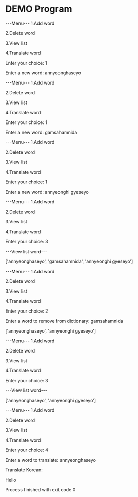 # DEMO Program
---Menu---
1.Add word

2.Delete word

3.View list

4.Translate word

Enter your choice: 1

Enter a new word: annyeonghaseyo

---Menu---
1.Add word

2.Delete word

3.View list

4.Translate word

Enter your choice: 1

Enter a new word: gamsahamnida

---Menu---
1.Add word

2.Delete word

3.View list

4.Translate word

Enter your choice: 1

Enter a new word: annyeonghi gyeseyo

---Menu---
1.Add word

2.Delete word

3.View list

4.Translate word

Enter your choice: 3

---View list word---

['annyeonghaseyo', 'gamsahamnida', 'annyeonghi gyeseyo']

---Menu---
1.Add word

2.Delete word

3.View list

4.Translate word

Enter your choice: 2

Enter a word to remove from dictionary: gamsahamnida

['annyeonghaseyo', 'annyeonghi gyeseyo']

---Menu---
1.Add word

2.Delete word

3.View list

4.Translate word

Enter your choice: 3

---View list word---

['annyeonghaseyo', 'annyeonghi gyeseyo']

---Menu---
1.Add word

2.Delete word

3.View list

4.Translate word

Enter your choice: 4

Enter a word to translate: annyeonghaseyo

Translate Korean:

Hello

Process finished with exit code 0